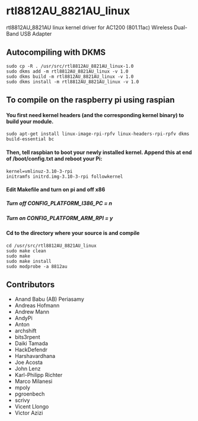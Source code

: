 rtl8812AU_8821AU_linux
======================

rtl8812AU_8821AU linux kernel driver for AC1200 (801.11ac) Wireless Dual-Band USB Adapter

## Autocompiling with DKMS

```
sudo cp -R . /usr/src/rtl8812AU_8821AU_linux-1.0
sudo dkms add -m rtl8812AU_8821AU_linux -v 1.0
sudo dkms build -m rtl8812AU_8821AU_linux -v 1.0
sudo dkms install -m rtl8812AU_8821AU_linux -v 1.0
```

## To compile on the raspberry pi using raspian
#### You first need kernel headers (and the corresponding kernel binary) to build your module. 
```
sudo apt-get install linux-image-rpi-rpfv linux-headers-rpi-rpfv dkms build-essential bc
```
#### Then, tell raspbian to boot your newly installed kernel.  Append this at end of /boot/config.txt and reboot your Pi:
```
kernel=vmlinuz-3.10-3-rpi
initramfs initrd.img-3.10-3-rpi followkernel
```
#### Edit Makefile and turn on pi and off x86
##### Turn off CONFIG_PLATFORM_I386_PC = n
##### Turn on CONFIG_PLATFORM_ARM_RPI = y
#### Cd to the directory where your source is and compile
```
cd /usr/src/rtl8812AU_8821AU_linux
sudo make clean 
sudo make 
sudo make install
sudo modprobe -a 8812au
```

## Contributors
<!-- DO NOT EDIT - CONTRIBUTORS.md is autogenerated from git commit log by contributors.sh script. -->

- Anand Babu (AB) Periasamy 
- Andreas Hofmann 
- Andrew Mann 
- AndyPi 
- Anton 
- archshift 
- bits3rpent 
- Daiki Tamada 
- HackDefendr 
- Harshavardhana 
- Joe Acosta 
- John Lenz 
- Karl-Philipp Richter 
- Marco Milanesi 
- mpoly 
- pgroenbech 
- scrivy 
- Vicent Llongo 
- Victor Azizi 

